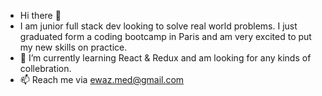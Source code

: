 - Hi there 👋 
- I am junior full stack dev looking to solve real world problems. I just graduated form a coding bootcamp in Paris and am very excited to put my new skills on practice.
- 🌱 I’m currently learning React & Redux and am looking for any kinds of collebration.
- 📫 Reach me via ewaz.med@gmail.com

<!---
MohammadEwaz/MohammadEwaz is a ✨ special ✨ repository because its `README.md` (this file) appears on your GitHub profile.
You can click the Preview link to take a look at your changes.
--->
